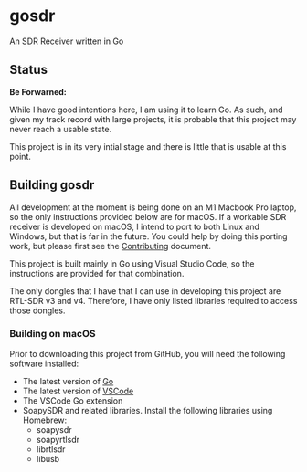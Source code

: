 # gosdr
An SDR Receiver written in Go

## Status

__Be Forwarned:__

While I have good intentions here, I am using it to learn Go. As such, and given my track record with large projects, it is
probable that this project may never reach a usable state.

This project is in its very intial stage and there is little that is usable at this point.

## Building gosdr

All development at the moment is being done on an M1 Macbook Pro laptop, so the only instructions provided below are for
macOS. If a workable SDR receiver is developed on macOS, I intend to port to both Linux and Windows, but that is far in the
future. You could help by doing this porting work, but please first see the [Contributing](CONTRIBUTING.md) document.

This project is built mainly in Go using Visual Studio Code, so the instructions are provided for that combination.

The only dongles that I have that I can use in developing this project are RTL-SDR v3 and v4. Therefore, I have only listed
libraries required to access those dongles.

### Building on macOS

Prior to downloading this project from GitHub, you will need the following software installed:

- The latest version of [Go](https://go.dev/doc/install)
- The latest version of [VSCode](https://code.visualstudio.com/Download)
- The VSCode Go extension
- SoapySDR and related libraries. Install the following libraries using Homebrew:
    - soapysdr
    - soapyrtlsdr
    - librtlsdr
    - libusb